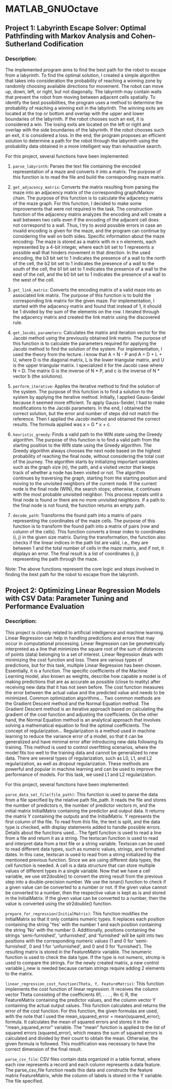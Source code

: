 # MATLAB_GNUOctave
## Project 1: Labyrinth Escape Solver: Optimal Pathfinding with Markov Analysis and Cohen-Sutherland Codification

### Description:

The implemented program aims to find the best path for the robot to escape from a labyrinth. To find the optimal solution, I created a simple algorithm that takes into consideration the probability of reaching a winning zone by randomly choosing available directions for movement. The robot can move up, down, left, or right, but not diagonally. The labyrinth may contain walls that prevent the robot from moving between adjacent cells spatially. To identify the best possibilities, the program uses a method to determine the probability of reaching a winning exit in the labyrinth. The winning exits are located at the top or bottom and overlap with the upper and lower boundaries of the labyrinth. If the robot chooses such an exit, it is considered a win. The losing exits are located on the left or right and overlap with the side boundaries of the labyrinth. If the robot chooses such an exit, it is considered a loss. In the end, the program proposes an efficient solution to determine a path for the robot through the labyrinth using the probability data obtained in a more intelligent way than exhaustive search.

For this project, several functions have been implemented:

1. `parse_labyrinth`: Parses the text file containing the encoded representation of a maze and converts it into a matrix. The purpose of this function is to read the file and build the corresponding maze matrix.

2. `get_adjacency_matrix`: Converts the matrix resulting from parsing the maze into an adjacency matrix of the corresponding graph/Markov chain. The purpose of this function is to calculate the adjacency matrix of the maze graph. For this function, I decided to make some improvements that were not required in the task. The construction function of the adjacency matrix analyzes the encoding and will create a wall between two cells even if the encoding of the adjacent cell does not correspond to a wall. Thus, I try to avoid possible errors in case an invalid encoding is given for the maze, and the program can continue by considering the wall on both sides. Specific information about the maze encoding: The maze is stored as a matrix with m x n elements, each represented by a 4-bit integer, where each bit set to 1 represents a possible wall that hinders movement in that direction. In the used encoding, the b3 bit set to 1 indicates the presence of a wall to the north of the cell, the b2 bit set to 1 indicates the presence of a wall to the south of the cell, the b1 bit set to 1 indicates the presence of a wall to the east of the cell, and the b0 bit set to 1 indicates the presence of a wall to the west of the cell.

3. `get_link_matrix`: Converts the encoding matrix of a valid maze into an associated link matrix. The purpose of this function is to build the corresponding link matrix for the given maze. For implementation, I started with the adjacency matrix and found that instead of 1, it should be 1 divided by the sum of the elements on the row. I iterated through the adjacency matrix and created the link matrix using the discovered rule.

4. `get_Jacobi_parameters`: Calculates the matrix and iteration vector for the Jacobi method using the previously obtained link matrix. The purpose of this function is to calculate the parameters required for applying the Jacobi method to find the solution of the system. For implementation, I used the theory from the lecture. i know that A = N - P and A = D + L + U, where D is the diagonal matrix, L is the lower triangular matrix, and U is the upper triangular matrix. I specialized it for the Jacobi case where N = D. The matrix G is the inverse of N * P, and c is the inverse of N * vector b (the solutions).

5. `perform_iterative`: Applies the iterative method to find the solution of the system. The purpose of this function is to find a solution to the system by applying the iterative method. Initially, I applied Gauss-Seidel because it seemed more efficient. To apply Gauss-Seidel, I had to make modifications to the Jacobi parameters. In the end, I obtained the correct solution, but the error and number of steps did not match the reference. Then I applied the Jacobi method and obtained the correct results. The formula applied was x = G * x + c.

6. `heuristic_greedy`: Finds a valid path to the WIN state using the Greedy algorithm. The purpose of this function is to find a valid path from the starting position to the WIN state using the Greedy algorithm. The Greedy algorithm always chooses the next node based on the highest probability of reaching the final node, without considering the total cost of the journey. The algorithm starts by initializing important variables such as the graph size (n), the path, and a visited vector that keeps track of whether a node has been visited or not. The algorithm continues by traversing the graph, starting from the starting position and moving to the unvisited neighbors of the current node. If the current node is the final node (WIN), the search stops; otherwise, it continues with the most probable unvisited neighbor. This process repeats until a final node is found or there are no more unvisited neighbors. If a path to the final node is not found, the function returns an empty path.

7. `decode_path`: Transforms the found path into a matrix of pairs representing the coordinates of the maze cells. The purpose of this function is to transform the found path into a matrix of pairs (row and column of the cells). This function converts a linear index to coordinates (i, j) in the given size matrix. During the transformation, the function also checks if the linear indices in the path list are valid, i.e., they are between 1 and the total number of cells in the maze matrix, and if not, it displays an error. The final result is a list of coordinates (i, j) representing the path through the maze.

Note: The above functions represent the core logic and steps involved in finding the best path for the robot to escape from the labyrinth.
 
## Project 2: Optimizing Linear Regression Models with CSV Data: Parameter Tuning and Performance Evaluation 


### Description: 

This project is closely related to artificial intelligence and machine learning. Linear Regression can help in handling predictions and errors that may occur in computational processing. Linear Regression can be geometrically interpreted as a line that minimizes the square root of the sum of distances of points (data) belonging to a set of interest. Linear Regression deals with minimizing the cost function and loss. There are various types of predictions, but for this task, multiple Linear Regression has been chosen. Essentially, it is a function. The specific coefficients of the Machine Learning model, also known as weights, describe how capable a model is of making predictions that are as accurate as possible (close to reality) after receiving new data that it has not seen before. The cost function measures the error between the actual value and the predicted value and needs to be minimized. Common optimization algorithms... Two common methods are the Gradient Descent method and the Normal Equation method. The Gradient Descent method is an iterative approach based on calculating the gradient of the cost function and adjusting the coefficients. On the other hand, the Normal Equation method is an analytical approach that involves solving a mathematical equation to find the optimal coefficients. The concept of regularization... Regularization is a method used in machine learning to reduce the variance error of a model, so that it can be generalized and have minimal error after introducing new data following its training. This method is used to control overfitting scenarios, where the model fits too well to the training data and cannot be generalized to new data. There are several types of regularization, such as L0, L1, and L2 regularization, as well as dropout regularization. These methods are powerful and popular in machine learning and can be used to improve the performance of models. For this task, we used L1 and L2 regularization.

For this project, several functions have been implemented:

`parse_data_set_file(file_path)`: This function is used to parse the data from a file specified by the relative path file_path. It reads the file and stores the number of predictors n, the number of predictor vectors m, and the initial matrix InitialMatrix containing the predictor and output data. It returns the matrix Y containing the outputs and the InitialMatrix. Y represents the first column of the file. To read from this file, the text is split, and the data type is checked, with display statements added to handle possible errors. Details about the functions used... The fgetl function is used to read a line from a file and return it as a string. The textscan function is used to read and interpret data from a text file or a string variable. Textscan can be used to read different data types, such as numeric values, strings, and formatted dates. In this case, textscan is used to read from a string initialized by the mentioned previous function. Since we are using different data types, the cell function is needed. A cell is a data structure that can store multiple values of different types in a single variable. Now that we have a cell variable, we use str2double() to convert the string result from the previous step into a double-precision number. We use the isnan() function to check if a given value can be converted to a number or not. If the given value cannot be converted to a number, then the respective value is kept as is and stored in the InitialMatrix. If the given value can be converted to a number, then the value is converted using the str2double() function.

`prepare_for_regression(InitialMatrix)`: This function modifies the InitialMatrix so that it only contains numeric types. It replaces each position containing the string 'Yes' with the number 1 and each position containing the string 'No' with the number 0. Additionally, positions containing the strings 'semi-furnished', 'unfurnished', and 'furnished' will be split into two positions with the corresponding numeric values (1 and 0 for 'semi-furnished', 0 and 1 for 'unfurnished', and 0 and 0 for 'furnished'). The resulting matrix is stored in the FeatureMatrix variable. The isnumeric function is used to check the data type. If the type is not numeric, strcmp is used to compare the strings. For the newly created matrix, a new control variable j_new is needed because certain strings require adding 2 elements to the matrix.

`linear_regression_cost_function(Theta, Y, FeatureMatrix)`: This function implements the cost function of linear regression. It receives the column vector Theta consisting of the coefficients θ1, . . . , θn ∈ R, the FeatureMatrix containing the predictor values, and the column vector Y containing the actual output values. This function calculates and returns the error of the cost function. For this function, the given formulas are used, with the note that I used the mean_squared_error = mean(squared_error); formula. It calculates the mean of squared errors and stores it in the "mean_squared_error" variable. The "mean" function is applied to the list of squared errors (squared_error), which means the sum of squared errors is calculated and divided by their count to obtain the mean. Otherwise, the given formula is followed. This modification was necessary to have the correct dimension of the final result.

`parse_csv_file`: CSV files contain data organized in a table format, where each row represents a record and each column represents a data feature. The parse_csv_file function reads this data and constructs the feature matrix FeatureMatrix, while the column of labels is stored in the Y variable. The file specified.



